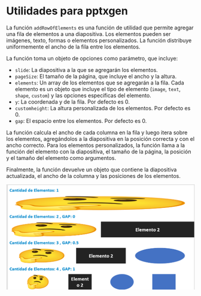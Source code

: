# Utilidades para pptxgen

La función `addRowOfElements` es una función de utilidad que permite agregar una fila de elementos a una diapositiva. Los elementos pueden ser imágenes, texto, formas o elementos personalizados. La función distribuye uniformemente el ancho de la fila entre los elementos.

La función toma un objeto de opciones como parámetro, que incluye:

- `slide`: La diapositiva a la que se agregarán los elementos.
- `pageSize`: El tamaño de la página, que incluye el ancho y la altura.
- `elements`: Un array de los elementos que se agregarán a la fila. Cada elemento es un objeto que incluye el tipo de elemento (`image`, `text`, `shape`, `custom`) y las opciones específicas del elemento.
- `y`: La coordenada y de la fila. Por defecto es 0.
- `customheight`: La altura personalizada de los elementos. Por defecto es 0.
- `gap`: El espacio entre los elementos. Por defecto es 0.

La función calcula el ancho de cada columna en la fila y luego itera sobre los elementos, agregándolos a la diapositiva en la posición correcta y con el ancho correcto. Para los elementos personalizados, la función llama a la función del elemento con la diapositiva, el tamaño de la página, la posición y el tamaño del elemento como argumentos.

Finalmente, la función devuelve un objeto que contiene la diapositiva actualizada, el ancho de la columna y las posiciones de los elementos.

<div align="center">
  <img src="./examples/1.png" />
</div>
